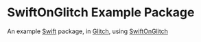 # SwiftOnGlitch Example Package

An example [Swift](https://swift.org/) package, in [Glitch](https://glitch.com/), using [SwiftOnGlitch](https://github.com/youngchief-btw/SwiftOnGlitch)